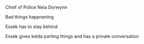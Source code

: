 Chief of Police Neia Dorwynn

Bad things happnening

Essek has to stay behind

Essek gives kelda parting things and has a private conversation